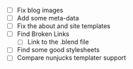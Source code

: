 - [ ] Fix blog images
- [ ] Add some meta-data
- [ ] Fix the about and site templates
- [ ] Find Broken Links
  - [ ] Link to the .blend file
- [ ] Find some good stylesheets
- [ ] Compare nunjucks templater support